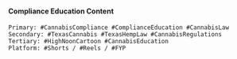 #### Compliance Education Content
```
Primary: #CannabisCompliance #ComplianceEducation #CannabisLaw
Secondary: #TexasCannabis #TexasHempLaw #CannabisRegulations
Tertiary: #HighNoonCartoon #CannabisEducation
Platform: #Shorts / #Reels / #FYP
```
